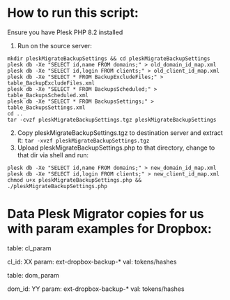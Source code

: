 # How to run this script:

Ensure you have Plesk PHP 8.2 installed

1. Run on the source server:
```
mkdir pleskMigrateBackupSettings && cd pleskMigrateBackupSettings
plesk db -Xe "SELECT id,name FROM domains;" > old_domain_id_map.xml
plesk db -Xe "SELECT id,login FROM clients;" > old_client_id_map.xml
plesk db -Xe "SELECT * FROM BackupExcludeFiles;" > table_BackupExcludeFiles.xml
plesk db -Xe "SELECT * FROM BackupsScheduled;" > table_BackupsScheduled.xml
plesk db -Xe "SELECT * FROM BackupsSettings;" > table_BackupsSettings.xml
cd ..
tar -cvzf pleskMigrateBackupSettings.tgz pleskMigrateBackupSettings
```
2. Copy pleskMigrateBackupSettings.tgz to destination server and extract it: `tar -xvzf pleskMigrateBackupSettings.tgz`
3. Upload pleskMigrateBackupSettings.php to that directory, change to that dir via shell and run:
```
plesk db -Xe "SELECT id,name FROM domains;" > new_domain_id_map.xml
plesk db -Xe "SELECT id,login FROM clients;" > new_client_id_map.xml
chmod u+x pleskMigrateBackupSettings.php && ./pleskMigrateBackupSettings.php
```

# Data Plesk Migrator copies for us with param examples for Dropbox:
table: cl_param

cl_id: XX
param: ext-dropbox-backup-*
val: tokens/hashes

table: dom_param

dom_id: YY
param: ext-dropbox-backup-*
val: tokens/hashes